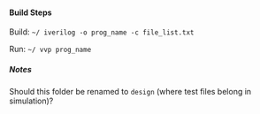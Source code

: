 #### Build Steps

Build:
`~/ iverilog -o prog_name -c file_list.txt`

Run:
`~/ vvp prog_name`

##### Notes

Should this folder be renamed to `design` (where test files belong in simulation)?
